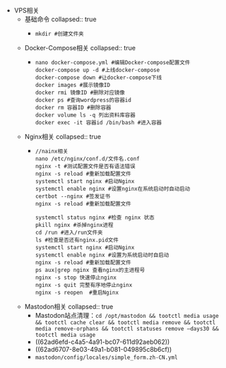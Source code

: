 - VPS相关
	- 基础命令
	  collapsed:: true
		- ```
		  mkdir #创建文件夹
		  ```
	- Docker-Compose相关
	  collapsed:: true
		- ```
		  nano docker-compose.yml #编辑Docker-compose配置文件
		  docker-compose up -d #上线docker-compose
		  docker-compose down #让docker-compose下线
		  docker images #展示镜像ID
		  docker rmi 镜像ID #删除对应镜像
		  docker ps #查询wordpress的容器id
		  docker rm 容器ID #删除容器
		  docker volume ls -q 列出资料库容器
		  docker exec -it 容器id /bin/bash #进入容器
		  ```
	- Nginx相关
	  collapsed:: true
		- ```
		  //nainx相关
		  nano /etc/nginx/conf.d/文件名.conf
		  nginx -t #测试配置文件是否有语法错误
		  nginx -s reload #重新加载配置文件
		  systemctl start nginx #启动Nginx
		  systemctl enable nginx #设置nginx在系统启动时自动启动
		  certbot --nginx #签发证书
		  nginx -s reload #重新加载配置文件
		  
		  systemctl status nginx #检查 nginx 状态
		  pkill nginx #杀掉nginx进程
		  cd /run #进入/run文件夹
		  ls #检查是否还有nginx.pid文件
		  systemctl start nginx #启动Nginx
		  systemctl enable nginx #设置为系统启动时自启动
		  nginx -s reload #重新加载配置文件
		  ps aux|grep nginx 查看nginx的主进程号
		  nginx -s stop 快速停止nginx
		  nginx -s quit 完整有序地停止nginx
		  nginx -s reopen  #重启Nginx
		  ```
	- Mastodon相关
	  collapsed:: true
		- Mastodon站点清理：`cd /opt/mastodon && tootctl media usage && tootctl cache clear && tootctl media remove && tootctl media remove-orphans && tootctl statuses remove –days30 && tootctl media usage`
		- ((62ad6efd-c4a5-4a91-bc07-611d92aeb062))
		- ((62ad6707-8e03-49a1-b081-049895c8b6cf))
		- `mastodon/config/locales/simple_form.zh-CN.yml`